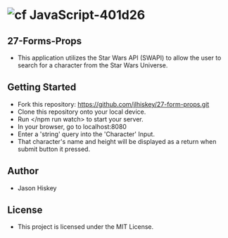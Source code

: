![cf](https://i.imgur.com/7v5ASc8.png) JavaScript-401d26
=======
## 27-Forms-Props
 - This application utilizes the Star Wars API (SWAPI) to allow the user to search for a character from the Star Wars Universe.

## Getting Started
- Fork this repository: https://github.com/jlhiskey/27-form-props.git
- Clone this repository onto your local device.
- Run </npm run watch> to start your server.
- In your browser, go to localhost:8080
- Enter a 'string' query into the 'Character' Input. 
- That character's name and height will be displayed as a return when submit button it pressed.

## Author 
- Jason Hiskey

## License 
- This project is licensed under the MIT License.
